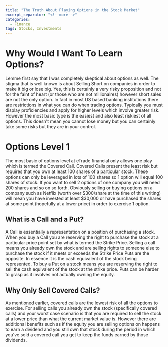 ```yaml
---
title: "The Truth About Playing Options in the Stock Market"
excerpt_separator: "<!--more-->"
categories:
  - Finance
tags: Stocks, Investments
---
```

# Why Would I Want To Learn Options?
Lemme first say that I was completely skeptical about options as well. The stigma that is well known is about Selling Short on companies in order to make it big or lose big. Yes, this is certainly a very risky proposition and not for the faint of heart (or those who are not millionaires) however short sales are not the only option. In fact in most US based banking institutions there are restrictions in what you can do when trading options. Typically you must display proficiencies and apply for higher levels which involve greater risk. However the most basic type is the easiest and also least riskiest of all options. This doesn't mean you cannot lose money but you can certainly take some risks but they are in your control.
# Options Level 1
The most basic of options level at eTrade financial only allows one play which is termed the Covered Call. Covered Calls present the least risk but requires that you own at least 100 shares of a particular stock. These options can only be leveraged in lots of 100 shares so 1 option will equal 100 shares of stock. If you want to sell 2 options of one company you will need 200 shares and so on so forth. Obviously selling or buying options on a company such as Netflix (worth over $300/share at the time of this writing) will mean you have invested at least $30,000 or have purchased the shares at some point (hopefully at a lower price) in order to exercise 1 option.
## What is a Call and a Put?
A Call is essentially a representation on a position of purchasing a stock. When you buy a Call you are reserving the right to purchase the stock at a particular price point set by what is termed the Strike Price. Selling a call means you already own the stock and are selling rights to someone else to purchase the stock if it meets or exceeds the Strike Price
Puts are the opposite. In essence it is the cash equivalent of the stock being represented. To buy a Put on a stock means you are reserving the right to sell the cash equivalent of the stock at the strike price. Puts can be harder to grasp as it involves not actually owning the equity.
## Why Only Sell Covered Calls?
As mentioned earlier, covered calls are the lowest risk of all the options to exercise. For selling calls you already own the stock (specifically covered calls) and your worst case scenario is that you are required to sell the stock at a lower price than what the current market value is. However there are additional benefits such as if the equity you are selling options on happens to earn a dividend and you still own that stock during the period in which you've sold a covered call you get to keep the funds earned by those dividends.